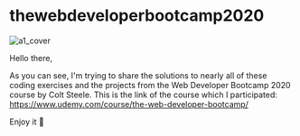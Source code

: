 # thewebdeveloperbootcamp2020
![a1_cover](https://user-images.githubusercontent.com/60944453/103386247-08d98d80-4b0f-11eb-8958-913ddf78cc49.jpg)



Hello there,

As you can see, I'm trying to share the solutions to nearly all of these coding exercises and the projects from the Web Developer Bootcamp 2020 course by Colt Steele.
This is the link of the course which I participated: https://www.udemy.com/course/the-web-developer-bootcamp/


Enjoy it 🙂
